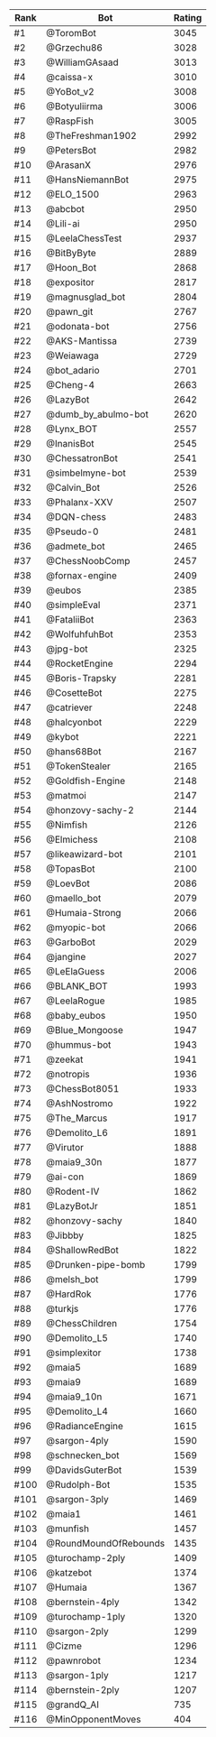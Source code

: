 Rank|Bot|Rating
---|---|---
#1|@ToromBot|3045
#2|@Grzechu86|3028
#3|@WilliamGAsaad|3013
#4|@caissa-x|3010
#5|@YoBot_v2|3008
#6|@Botyuliirma|3006
#7|@RaspFish|3005
#8|@TheFreshman1902|2992
#9|@PetersBot|2982
#10|@ArasanX|2976
#11|@HansNiemannBot|2975
#12|@ELO_1500|2963
#13|@abcbot|2950
#14|@Lili-ai|2950
#15|@LeelaChessTest|2937
#16|@BitByByte|2889
#17|@Hoon_Bot|2868
#18|@expositor|2817
#19|@magnusglad_bot|2804
#20|@pawn_git|2767
#21|@odonata-bot|2756
#22|@AKS-Mantissa|2739
#23|@Weiawaga|2729
#24|@bot_adario|2701
#25|@Cheng-4|2663
#26|@LazyBot|2642
#27|@dumb_by_abulmo-bot|2620
#28|@Lynx_BOT|2557
#29|@InanisBot|2545
#30|@ChessatronBot|2541
#31|@simbelmyne-bot|2539
#32|@Calvin_Bot|2526
#33|@Phalanx-XXV|2507
#34|@DQN-chess|2483
#35|@Pseudo-0|2481
#36|@admete_bot|2465
#37|@ChessNoobComp|2457
#38|@fornax-engine|2409
#39|@eubos|2385
#40|@simpleEval|2371
#41|@FataliiBot|2363
#42|@WolfuhfuhBot|2353
#43|@jpg-bot|2325
#44|@RocketEngine|2294
#45|@Boris-Trapsky|2281
#46|@CosetteBot|2275
#47|@catriever|2248
#48|@halcyonbot|2229
#49|@kybot|2221
#50|@hans68Bot|2167
#51|@TokenStealer|2165
#52|@Goldfish-Engine|2148
#53|@matmoi|2147
#54|@honzovy-sachy-2|2144
#55|@Nimfish|2126
#56|@Elmichess|2108
#57|@likeawizard-bot|2101
#58|@TopasBot|2100
#59|@LoevBot|2086
#60|@maello_bot|2079
#61|@Humaia-Strong|2066
#62|@myopic-bot|2066
#63|@GarboBot|2029
#64|@jangine|2027
#65|@LeElaGuess|2006
#66|@BLANK_BOT|1993
#67|@LeelaRogue|1985
#68|@baby_eubos|1950
#69|@Blue_Mongoose|1947
#70|@hummus-bot|1943
#71|@zeekat|1941
#72|@notropis|1936
#73|@ChessBot8051|1933
#74|@AshNostromo|1922
#75|@The_Marcus|1917
#76|@Demolito_L6|1891
#77|@Virutor|1888
#78|@maia9_30n|1877
#79|@ai-con|1869
#80|@Rodent-IV|1862
#81|@LazyBotJr|1851
#82|@honzovy-sachy|1840
#83|@Jibbby|1825
#84|@ShallowRedBot|1822
#85|@Drunken-pipe-bomb|1799
#86|@melsh_bot|1799
#87|@HardRok|1776
#88|@turkjs|1776
#89|@ChessChildren|1754
#90|@Demolito_L5|1740
#91|@simplexitor|1738
#92|@maia5|1689
#93|@maia9|1689
#94|@maia9_10n|1671
#95|@Demolito_L4|1660
#96|@RadianceEngine|1615
#97|@sargon-4ply|1590
#98|@schnecken_bot|1569
#99|@DavidsGuterBot|1539
#100|@Rudolph-Bot|1535
#101|@sargon-3ply|1469
#102|@maia1|1461
#103|@munfish|1457
#104|@RoundMoundOfRebounds|1435
#105|@turochamp-2ply|1409
#106|@katzebot|1374
#107|@Humaia|1367
#108|@bernstein-4ply|1342
#109|@turochamp-1ply|1320
#110|@sargon-2ply|1299
#111|@Cizme|1296
#112|@pawnrobot|1234
#113|@sargon-1ply|1217
#114|@bernstein-2ply|1207
#115|@grandQ_AI|735
#116|@MinOpponentMoves|404
